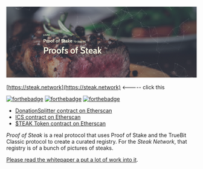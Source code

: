 [![The Steak Network](banner.png)](https://steak.network)

[https://steak.network](https://steak.network) <----- click this


[![forthebadge](http://forthebadge.com/images/badges/built-with-love.svg)](http://forthebadge.com)
[![forthebadge](http://forthebadge.com/images/badges/uses-badges.svg)](http://forthebadge.com)
[![forthebadge](http://forthebadge.com/images/badges/powered-by-electricity.svg)](http://forthebadge.com)


- [DonationSplitter contract on Etherscan](https://etherscan.io/address/0x388a037ab169b128e70cf67e1228ecd03f0400f2)
- [ICS contract on Etherscan](https://etherscan.io/address/0x1debc6427df10a3193553382ec3cab99f9d702f3)
- [$TEAK Token contract on Etherscan](https://etherscan.io/token/0x7dd7f56d697cc0f2b52bd55c057f378f1fe6ab4b)

*Proof of Steak* is a real protocol that uses Proof of Stake and the TrueBit Classic protocol to create a curated registry. For the *Steak Network*, that registry is of a bunch of pictures of steaks.

[Please read the whitepaper a put a lot of work into it](steak-network_whitepaper.pdf).

